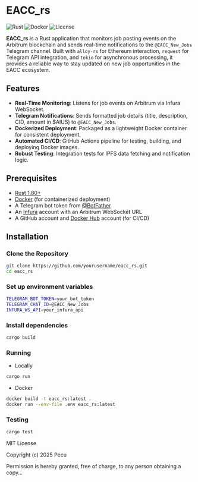 # EACC_rs

![Rust](https://img.shields.io/badge/Rust-1.86-orange?logo=rust)
![Docker](https://img.shields.io/badge/Docker-enabled-blue?logo=docker)
![License](https://img.shields.io/badge/license-MIT-blue)

**EACC_rs** is a Rust application that monitors job posting events on the Arbitrum blockchain and sends real-time notifications to the `@EACC_New_Jobs` Telegram channel. Built with `alloy-rs` for Ethereum interaction, `reqwest` for Telegram API integration, and `tokio` for asynchronous processing, it provides a reliable way to stay updated on new job opportunities in the EACC ecosystem.

## Features
- **Real-Time Monitoring**: Listens for job events on Arbitrum via Infura WebSocket.
- **Telegram Notifications**: Sends formatted job details (title, description, CID, amount in $AIUS) to `@EACC_New_Jobs`.
- **Dockerized Deployment**: Packaged as a lightweight Docker container for consistent deployment.
- **Automated CI/CD**: GitHub Actions pipeline for testing, building, and deploying Docker images.
- **Robust Testing**: Integration tests for IPFS data fetching and notification logic.

## Prerequisites
- [Rust 1.80+](https://www.rust-lang.org/tools/install)
- [Docker](https://docs.docker.com/get-docker/) (for containerized deployment)
- A Telegram bot token from [@BotFather](https://t.me/BotFather)
- An [Infura](https://infura.io/) account with an Arbitrum WebSocket URL
- A GitHub account and [Docker Hub](https://hub.docker.com/) account (for CI/CD)

## Installation

### Clone the Repository
```bash
git clone https://github.com/yourusername/eacc_rs.git
cd eacc_rs
```

### Set up environment variables
```bash
TELEGRAM_BOT_TOKEN=your_bot_token
TELEGRAM_CHAT_ID=@EACC_New_Jobs
INFURA_WS_API=your_infura_api
```

### Install dependencies
```bash
cargo build
```

### Running
- Locally
```bash
cargo run
```
- Docker
```bash
docker build -t eacc_rs:latest .
docker run --env-file .env eacc_rs:latest
```

### Testing
```bash
cargo test
```

MIT License

Copyright (c) 2025 Pecu

Permission is hereby granted, free of charge, to any person obtaining a copy...